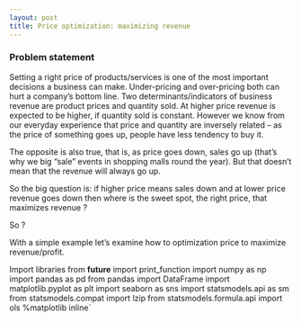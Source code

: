 ```yaml
---
layout: post
title: Price optimization: maximizing revenue
---
```


### Problem statement
Setting a right price of products/services is one of the most important decisions a business can make. Under-pricing and over-pricing both can hurt a company’s bottom line. Two determinants/indicators of business revenue are product prices and quantity sold. At higher price revenue is expected to be higher, if quantity sold is constant. However we know from our everyday experience that price and quantity are inversely related – as the price of something goes up, people have less tendency to buy it.

The opposite is also true, that is, as price goes down, sales go up (that’s why we big “sale” events in shopping malls round the year). But that doesn’t mean that the revenue will always go up.

So the big question is: if higher price means sales down and at lower price revenue goes down then where is the sweet spot, the right price, that maximizes revenue ?

So ?

With a simple example let’s examine how to optimization price to maximize revenue/profit.

  Import libraries
  from __future__ import print_function
  import numpy as np
  import pandas as pd
  from pandas import DataFrame
  import matplotlib.pyplot as plt
  import seaborn as sns
  import statsmodels.api as sm
  from statsmodels.compat import lzip
  from statsmodels.formula.api import ols
  %matplotlib inline`
